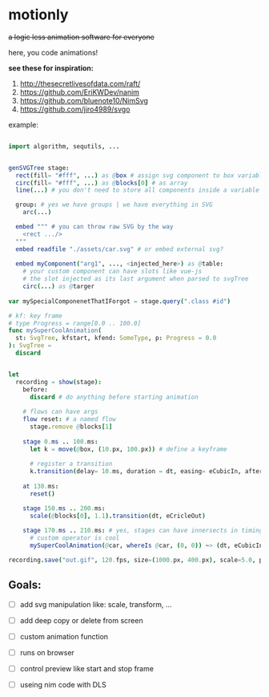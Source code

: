 # motionly
~~a logic less animation software for everyone~~

here, you code animations!

**see these for inspiration:**
1. http://thesecretlivesofdata.com/raft/
2. https://github.com/EriKWDev/nanim
3. https://github.com/bluenote10/NimSvg
4. https://github.com/jiro4989/svgo

example: 
```nim

import algorithm, sequtils, ...


genSVGTree stage:
  rect(fill= "#fff", ...) as @box # assign svg component to box variable
  circ(fill= "#fff", ...) as @blocks[0] # as array
  line(...) # you don't need to store all components inside a variable

  group: # yes we have groups | we have everything in SVG
    arc(...)  

  embed """ # you can throw raw SVG by the way
    <rect .../>
  """
  embed readfile "./assets/car.svg" # or embed external svg?
  
  embed myComponent("arg1", ..., <injected_here>) as @table:
    # your custom component can have slots like vue-js
    # the slot injected as its last argument when parsed to svgTree
    circ(...) as @targer
      
var mySpecialComponenetThatIForgot = stage.query(".class #id")

# kf: key frame
# type Progress = range[0.0 .. 100.0]
func mySuperCoolAnimation(
  st: SvgTree, kfstart, kfend: SomeType, p: Progress = 0.0
): SvgTree =
  discard


let 
  recording = show(stage):
    before:
      discard # do anything before starting animation
    
    # flows can have args
    flow reset: # a named flow
      stage.remove @blocks[1]
    
    stage 0.ms .. 100.ms:
      let k = move(@box, (10.px, 100.px)) # define a keyframe
      
      # register a transition 
      k.transition(delay= 10.ms, duration = dt, easing= eCubicIn, after = reset)
        
    at 130.ms:
      reset()      

    stage 150.ms .. 200.ms:
      scale(@blocks[0], 1.1).transition(dt, eCricleOut)
      
    stage 170.ms .. 210.ms: # yes, stages can have innersects in timing
      # custom operator is cool
      mySuperCoolAnimation(@car, whereIs @car, (0, 0)) ~> (dt, eCubicIn) 

recording.save("out.gif", 120.fps, size=(1000.px, 400.px), scale=5.0, preview = 0.ms .. 1000.ms, repeat= 1)
```

## Goals:
* [ ] add svg manipulation like: scale, transform, ...
* [ ] add deep copy or delete from screen
* [ ] custom animation function
* [ ] runs on browser
* [ ] control preview like start and stop frame
* [ ] useing nim code with DLS

